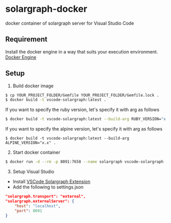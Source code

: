 # solargraph-docker

docker container of solargraph server for Visual Studio Code

## Requirement

Install the docker engine in a way that suits your execution environment.
[Docker Engine](https://hub.docker.com/search/?offering=community&type=edition)

## Setup

1. Build docker image

```bash
$ cp YOUR_PROJECT_FOLDER/Gemfile YOUR_PROJECT_FOLDER/Gemfile.lock .
$ docker build -t vscode-solargraph:latest .
```

If you want to specify the ruby version, let's specify it with arg as follows

```bash
$ docker build -t vscode-solargraph:latest --build-arg RUBY_VERSION="x.x.x" .
```

If you want to specify the alpine version, let's specify it with arg as follows

```
$ docker build -t vscode-solargraph:latest --build-arg ALPINE_VERSION="x.x" .
```

2. Start docker container

```bash
$ docker run -d --rm -p 8091:7658 --name solargraph vscode-solargraph
```

3. Setup Visual Studio

- Install [VSCode Solargraph Extension](https://marketplace.visualstudio.com/items?itemName=castwide.solargraph)
- Add the following to settings.json

```json
"solargraph.transport": "external",
"solargraph.externalServer": {
    "host": "localhost",
    "port": 8091
}
```
